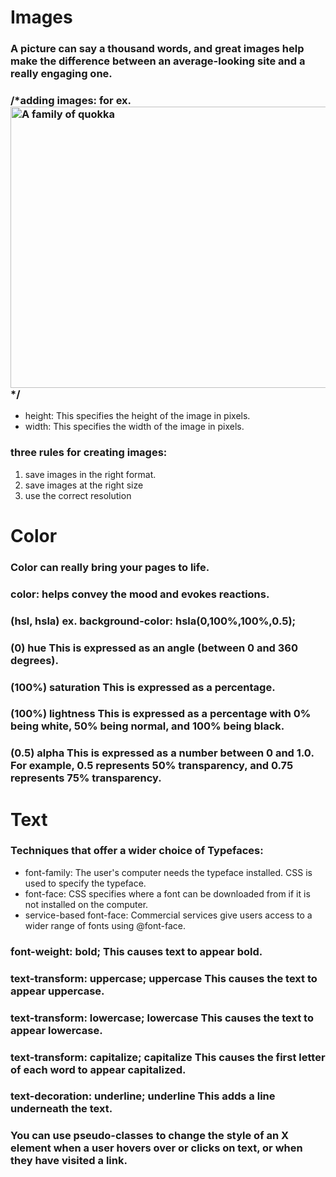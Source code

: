 # Images
### A picture can say a thousand words, and great images help make the difference between an average-looking site and a really engaging one.
### /*adding images:<img>  for ex. <img src="images/quokka.jpg" alt="A family of   quokka" width="600" height="450" /> */
* height: This specifies the height of the image in pixels.
* width: This specifies the width of the image in pixels.
### three rules for creating images:
1. save images in the right format.
2. save images at the right size
3. use the correct resolution

# Color
### Color can really bring your pages to life.
### color: helps convey the mood and evokes reactions.
### (hsl, hsla)  ex. background-color: hsla(0,100%,100%,0.5);
### (0) hue This is expressed as an angle (between 0 and 360 degrees).
### (100%) saturation This is expressed as a percentage.
### (100%) lightness This is expressed as a percentage with 0% being white, 50% being normal, and 100% being black.
### (0.5) alpha This is expressed as a number between 0 and 1.0. For example, 0.5 represents 50% transparency, and 0.75 represents 75% transparency.

# Text
### Techniques that offer a wider choice of Typefaces:
* font-family: The user's computer needs the typeface installed. CSS is used to specify the typeface.
* font-face: CSS specifies where a font can be downloaded from if it is not installed on the computer.
* service-based font-face: Commercial services give users access to a wider range of fonts using @font-face.
### font-weight: bold; This causes text to appear bold.
### text-transform: uppercase;   uppercase This causes the text to appear uppercase.
### text-transform: lowercase;   lowercase This causes the text to appear lowercase.
### text-transform: capitalize;  capitalize This causes the first letter of each word to appear capitalized.
### text-decoration: underline;  underline This adds a line underneath the text.
### You can use pseudo-classes to change the style of an  X element when a user hovers over or clicks on text, or when they have visited a link.







